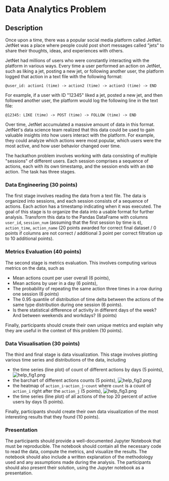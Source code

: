 # Data Analytics Problem

## Description

Once upon a time, there was a popular social media platform called JetNet. JetNet was a place where people could
post short messages called "jets" to share their thoughts, ideas, and experiences with others.

JetNet had millions of users who were constantly interacting with the platform in various ways. Every time a user
performed an action on JetNet, such as liking a jet, posting a new jet, or following another user, the platform
logged that action in a text file with the following format:

```@user_id: action1 (time) -> action2 (time) -> action3 (time) -> END```

For example, if a user with ID "12345" liked a jet, posted a new jet, and then followed another user, the platform
would log the following line in the text file:

```@12345: LIKE (time) -> POST (time) -> FOLLOW (time) -> END```

Over time, JetNet accumulated a massive amount of data in this format. JetNet's data science team realized that this
data could be used to gain valuable insights into how users interact with
the platform. For example, they could analyze which actions were most popular, which users were the most active, and how
user behavior changed over time.

The hackathon problem involves working with data consisting of multiple "sessions" of different users. Each session
comprises a sequence of actions, each with its own timestamp, and the session ends with an `END` action. The task has
three stages.

### Data Engineering (30 points)

The first stage involves reading the data from a text file. The data is organized into sessions, and each session
consists of a sequence of actions. Each action has a timestamp indicating when it was executed. The goal of this stage
is to organize the data into a usable format for further analysis. Transform this data to the Pandas
DataFrame with columns  `user_id`, `session_num` (assuming that the first session by time is `0`), `action_time`,
`action_name` (20 points awarded for correct final dataset / 0 points if columns are not correct /
additional 3 point per correct filtration up to 10 additional points).

### Metrics Evaluation (40 points)

The second stage is metrics evaluation. This involves computing various metrics on the data, such as

- Mean actions count per user overall (6 points),
- Mean actions by user in a day (6 points),
- The probability of repeating the same action three times in a row during one session (6 points)
- The 0.95 quantile of distribution of time delta between the actions of the same type distribution during one session 
  (6 points).
- Is there statistical difference of activity in different days of the week? And between weekends and workdays? (6
  points)

Finally, participants should create their own unique metrics and explain why they are useful in the context of
this problem (10 points).

### Data Visualisation (30 points)

The third and final stage is data visualization. This stage involves plotting various time series and distributions of
the data, including

- the time series (line plot) of count of different actions by days (5 points),
  ![help_fig1.png](img%2Ffig1.png)
- the barchart of different actions counts (5 points),
  ![help_fig2.png](img%2Ffig3.png)
- the heatmap of `action_i`-`action_j`-`count` where `count` is a count of `action_i` right after the `action_j` (5
  points),
  ![help_fig3.png](img%2Ffig2.png)
- the time series (line plot) of all actions of the top 20 percent of active users by days (5 points).

Finally, participants should create their own data visualization of the
most interesting results that they found (10 points).

### Presentation

The participants should provide a well-documented Jupyter Notebook that must be reproducible. The notebook
should contain all the necessary code to read the data, compute the metrics, and visualize the results. The notebook
should also include a written explanation of the methodology used and any assumptions made during the analysis. The
participants should also present their solution, using the Jupyter notebook as a presentation.